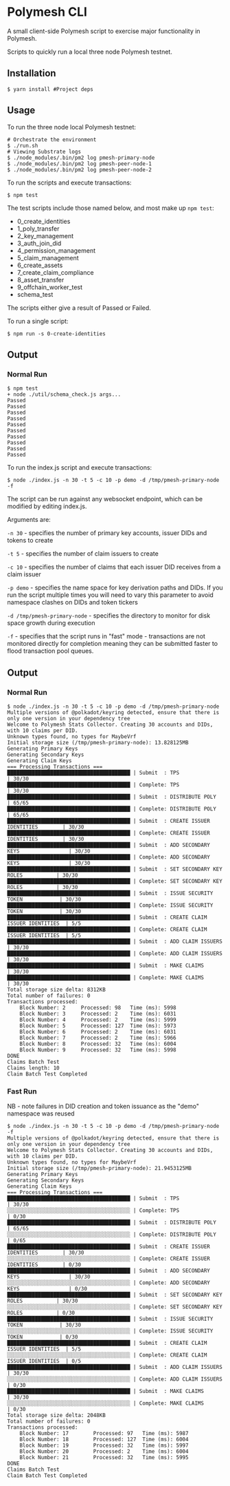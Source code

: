 # Polymesh CLI

A small client-side Polymesh script to exercise major functionality in Polymesh.

Scripts to quickly run a local three node Polymesh testnet.

## Installation

```shell
$ yarn install #Project deps
```

## Usage

To run the three node local Polymesh testnet:

```shell
# Orchestrate the environment
$ ./run.sh
# Viewing Substrate logs
$ ./node_modules/.bin/pm2 log pmesh-primary-node
$ ./node_modules/.bin/pm2 log pmesh-peer-node-1
$ ./node_modules/.bin/pm2 log pmesh-peer-node-2
```

To run the scripts and execute transactions:

```shell
$ npm test
```


The test scripts include those named below, and most make up `npm test`:


 - 0_create_identities
 - 1_poly_transfer
 - 2_key_management
 - 3_auth_join_did
 - 4_permission_management
 - 5_claim_management
 - 6_create_assets
 - 7_create_claim_compliance
 - 8_asset_transfer
 - 9_offchain_worker_test
 - schema_test

 The scripts either give a result of Passed or Failed.

 To run a single script:
 ```shell
$ npm run -s 0-create-identities
```

## Output

### Normal Run

```
$ npm test
+ node ./util/schema_check.js args...
Passed
Passed
Passed
Passed
Passed
Passed
Passed
Passed
Passed
Passed

```

To run the index.js script and execute transactions:

```shell
$ node ./index.js -n 30 -t 5 -c 10 -p demo -d /tmp/pmesh-primary-node -f
```

The script can be run against any websocket endpoint, which can be modified by editing index.js.

Arguments are:

`-n 30` - specifies the number of primary key accounts, issuer DIDs and tokens to create

`-t 5` - specifies the number of claim issuers to create

`-c 10` - specifies the number of claims that each issuer DID receives from a claim issuer

`-p demo` - specifies the name space for key derivation paths and DIDs. If you run the script multiple times you will need to vary this parameter to avoid namespace clashes on DIDs and token tickers

`-d /tmp/pmesh-primary-node` - specifies the directory to monitor for disk space growth during execution

`-f` - specifies that the script runs in "fast" mode - transactions are not monitored directly for completion meaning they can be submitted faster to flood transaction pool queues.

## Output

### Normal Run

```
$ node ./index.js -n 30 -t 5 -c 10 -p demo -d /tmp/pmesh-primary-node
Multiple versions of @polkadot/keyring detected, ensure that there is only one version in your dependency tree
Welcome to Polymesh Stats Collector. Creating 30 accounts and DIDs, with 10 claims per DID.
Unknown types found, no types for MaybeVrf
Initial storage size (/tmp/pmesh-primary-node): 13.828125MB
Generating Primary Keys
Generating Secondary Keys
Generating Claim Keys
=== Processing Transactions ===
████████████████████████████████████████ | Submit  : TPS                             | 30/30
████████████████████████████████████████ | Complete: TPS                             | 30/30
████████████████████████████████████████ | Submit  : DISTRIBUTE POLY                 | 65/65
████████████████████████████████████████ | Complete: DISTRIBUTE POLY                 | 65/65
████████████████████████████████████████ | Submit  : CREATE ISSUER IDENTITIES        | 30/30
████████████████████████████████████████ | Complete: CREATE ISSUER IDENTITIES        | 30/30
████████████████████████████████████████ | Submit  : ADD SECONDARY KEYS                | 30/30
████████████████████████████████████████ | Complete: ADD SECONDARY KEYS                | 30/30
████████████████████████████████████████ | Submit  : SET SECONDARY KEY ROLES           | 30/30
████████████████████████████████████████ | Complete: SET SECONDARY KEY ROLES           | 30/30
████████████████████████████████████████ | Submit  : ISSUE SECURITY TOKEN            | 30/30
████████████████████████████████████████ | Complete: ISSUE SECURITY TOKEN            | 30/30
████████████████████████████████████████ | Submit  : CREATE CLAIM ISSUER IDENTITIES  | 5/5
████████████████████████████████████████ | Complete: CREATE CLAIM ISSUER IDENTITIES  | 5/5
████████████████████████████████████████ | Submit  : ADD CLAIM ISSUERS               | 30/30
████████████████████████████████████████ | Complete: ADD CLAIM ISSUERS               | 30/30
████████████████████████████████████████ | Submit  : MAKE CLAIMS                     | 30/30
████████████████████████████████████████ | Complete: MAKE CLAIMS                     | 30/30
Total storage size delta: 8312KB
Total number of failures: 0
Transactions processed:
	Block Number: 2		Processed: 98	Time (ms): 5998
	Block Number: 3		Processed: 2	Time (ms): 6031
	Block Number: 4		Processed: 2	Time (ms): 5999
	Block Number: 5		Processed: 127	Time (ms): 5973
	Block Number: 6		Processed: 2	Time (ms): 6031
	Block Number: 7		Processed: 2	Time (ms): 5966
	Block Number: 8		Processed: 32	Time (ms): 6004
	Block Number: 9		Processed: 32	Time (ms): 5998
DONE
Claims Batch Test
Claims length: 10
Claim Batch Test Completed
```

### Fast Run

NB - note failures in DID creation and token issuance as the "demo" namespace was reused

```
$ node ./index.js -n 30 -t 5 -c 10 -p demo -d /tmp/pmesh-primary-node -f
Multiple versions of @polkadot/keyring detected, ensure that there is only one version in your dependency tree
Welcome to Polymesh Stats Collector. Creating 30 accounts and DIDs, with 10 claims per DID.
Unknown types found, no types for MaybeVrf
Initial storage size (/tmp/pmesh-primary-node): 21.9453125MB
Generating Primary Keys
Generating Secondary Keys
Generating Claim Keys
=== Processing Transactions ===
████████████████████████████████████████ | Submit  : TPS                             | 30/30
░░░░░░░░░░░░░░░░░░░░░░░░░░░░░░░░░░░░░░░░ | Complete: TPS                             | 0/30
████████████████████████████████████████ | Submit  : DISTRIBUTE POLY                 | 65/65
░░░░░░░░░░░░░░░░░░░░░░░░░░░░░░░░░░░░░░░░ | Complete: DISTRIBUTE POLY                 | 0/65
████████████████████████████████████████ | Submit  : CREATE ISSUER IDENTITIES        | 30/30
░░░░░░░░░░░░░░░░░░░░░░░░░░░░░░░░░░░░░░░░ | Complete: CREATE ISSUER IDENTITIES        | 0/30
████████████████████████████████████████ | Submit  : ADD SECONDARY KEYS                | 30/30
░░░░░░░░░░░░░░░░░░░░░░░░░░░░░░░░░░░░░░░░ | Complete: ADD SECONDARY KEYS                | 0/30
████████████████████████████████████████ | Submit  : SET SECONDARY KEY ROLES           | 30/30
░░░░░░░░░░░░░░░░░░░░░░░░░░░░░░░░░░░░░░░░ | Complete: SET SECONDARY KEY ROLES           | 0/30
████████████████████████████████████████ | Submit  : ISSUE SECURITY TOKEN            | 30/30
░░░░░░░░░░░░░░░░░░░░░░░░░░░░░░░░░░░░░░░░ | Complete: ISSUE SECURITY TOKEN            | 0/30
████████████████████████████████████████ | Submit  : CREATE CLAIM ISSUER IDENTITIES  | 5/5
░░░░░░░░░░░░░░░░░░░░░░░░░░░░░░░░░░░░░░░░ | Complete: CREATE CLAIM ISSUER IDENTITIES  | 0/5
████████████████████████████████████████ | Submit  : ADD CLAIM ISSUERS               | 30/30
░░░░░░░░░░░░░░░░░░░░░░░░░░░░░░░░░░░░░░░░ | Complete: ADD CLAIM ISSUERS               | 0/30
████████████████████████████████████████ | Submit  : MAKE CLAIMS                     | 30/30
░░░░░░░░░░░░░░░░░░░░░░░░░░░░░░░░░░░░░░░░ | Complete: MAKE CLAIMS                     | 0/30
Total storage size delta: 2048KB
Total number of failures: 0
Transactions processed:
	Block Number: 17		Processed: 97	Time (ms): 5987
	Block Number: 18		Processed: 127	Time (ms): 6004
	Block Number: 19		Processed: 32	Time (ms): 5997
	Block Number: 20		Processed: 2	Time (ms): 6004
	Block Number: 21		Processed: 32	Time (ms): 5995
DONE
Claims Batch Test
Claim Batch Test Completed
```

